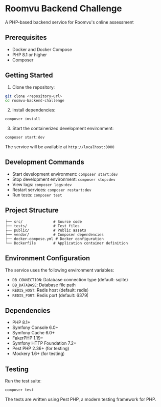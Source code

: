 # Roomvu Backend Challenge

A PHP-based backend service for Roomvu's online assessment

## Prerequisites

- Docker and Docker Compose
- PHP 8.1 or higher
- Composer

## Getting Started

1. Clone the repository:
```bash
git clone <repository-url>
cd roomvu-backend-challenge
```

2. Install dependencies:
```bash
composer install
```

3. Start the containerized development environment:
```bash
composer start:dev
```

The service will be available at `http://localhost:8000`

## Development Commands

- Start development environment: `composer start:dev`
- Stop development environment: `composer stop:dev`
- View logs: `composer logs:dev`
- Restart services: `composer restart:dev`
- Run tests: `composer test`

## Project Structure

```
├── src/              # Source code
├── tests/            # Test files
├── public/           # Public assets
├── vendor/           # Composer dependencies
├── docker-compose.yml # Docker configuration
└── Dockerfile        # Application container definition
```

## Environment Configuration

The service uses the following environment variables:
- `DB_CONNECTION`: Database connection type (default: sqlite)
- `DB_DATABASE`: Database file path
- `REDIS_HOST`: Redis host (default: redis)
- `REDIS_PORT`: Redis port (default: 6379)

## Dependencies

- PHP 8.1+
- Symfony Console 6.0+
- Symfony Cache 6.0+
- FakerPHP 1.19+
- Symfony HTTP Foundation 7.2+
- Pest PHP 2.36+ (for testing)
- Mockery 1.6+ (for testing)

## Testing

Run the test suite:
```bash
composer test
```

The tests are written using Pest PHP, a modern testing framework for PHP.
